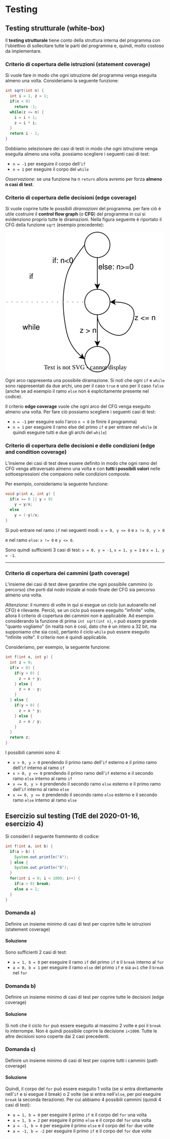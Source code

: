 # Testing

## Testing strutturale (white-box)

Il **testing strutturale** tiene conto della struttura interna del programma con l'obiettivo di sollecitare tutte le parti del programma e, quindi, molto costoso da implementare.

### Criterio di copertura delle istruzioni (statement coverage)

Si vuole fare in modo che ogni istruzione del programma venga eseguita almeno una volta.
Consideriamo la seguente funzione:

```java
int sqrt(int n) {
  int i = 1, z = 1;
  if(n < 0) 
    return -1;
  while(z <= n) {
    i = i + 1;
    z = i * i;
  }
  return i - 1;
}
```

Dobbiamo selezionare dei casi di testi in modo che ogni istruzione venga eseguita almeno una volta.
possiamo scegliere i seguenti casi di test:

- `n = -1` per eseguire il corpo dell'`if`
- `n = 1` per eseguire il corpo del `while`

_Osservazione_: se una funzione ha n `return` allora avremo per forza **almeno n casi di test**.

### Criterio di copertura delle decisioni (edge coverage)

Si vuole coprire tutte le possibili _diramazioni_ del programma. per fare ciò è utile costruire il **control flow graph** (o **CFG**) del programma in cui si evidenziono proprio tutte le diramazioni.
Nella figura seguente è riportato il CFG della funzione `sqrt` (esempio precedente):

![](./immagini/cfg.svg)

Ogni arco rappresenta una possibile diramazione. Si noti che ogni `if` e `while` sono rappresentati da due archi, uno per il caso `true` e uno per il caso `false` (anche se ad esempio il ramo `else` non è esplicitamente presente nel codice).

Il criterio **edge coverage** vuole che ogni arco del CFG venga eseguito almeno una volta. Per fare ciò possiamo scegliere i seguenti casi di test:

- `n = -1` per eseguire solo l'arco `n < 0` (e finire il programma)
- `n = 1` per eseguire il ramo else del primo `if` e per entrare nel `while` (e quindi eseguire tutti e due gli archi del `while`)

### Criterio di copertura delle decisioni e delle condizioni (edge and condition coverage)

L’insieme dei casi di test deve essere definito in modo che ogni ramo del CFG venga attraversato almeno una volta e con **tutti i possibili valori** nelle sottoespressioni che compaiono nelle condizioni composte.

Per esempio, consideriamo la seguente funzione:

```java
void p(int x, int y) {
  if(x == 0 || y > 0)
    y = y/x;
  else
    y = (-y)/x;
}
```

Si può entrare nel ramo `if` nei seguenti modi: `x = 0, y <= 0` e `x != 0, y > 0`

e nel ramo `else`: `x != 0` e `y <= 0`.

Sono quindi sufficienti 3 casi di test: `x = 0, y = -1`, `x = 1, y = 1` e `x = 1, y = -1`.

---

### Criterio di copertura dei cammini (path coverage)

L’insieme dei casi di test deve garantire che ogni possibile cammino (o percorso) che porti dal nodo iniziale al nodo finale del CFG sia percorso almeno una volta.

_Attenzione_: il numero di volte in qui si esegue un ciclo (un autoanello nel CFG) è rilevante. Perciò, se un ciclo può essere eseguito "infinite" volte, allora il criterio di copertura dei cammini non è applicabile. Ad esempio considerando la funzione di prima `int sqrt(int n)`, `n` può essere grande "quanto vogliamo" (in realtà non è così, dato che è un intero a 32 bit, ma supponiamo che sia così), pertanto il ciclo `while` può essere eseguito "infinite volte". Il criterio non è quindi applicabile.

Consideriamo, per esempio, la seguente funzione:

```java
int f(int x, int y) {
  int z = 0;
  if(x > 0) {
    if(y > 0) {
      z = x + y;
    } else {
      z = x - y;
    }
  } else {
    if(y > 0) {
      z = x * y;
    } else {
      z = x / y;
    }
  }
  return z;
}
```

I possibili cammini sono 4:

- `x > 0, y > 0` prendendo il primo ramo dell'`if` esterno e il primo ramo dell'`if` interno al ramo `if`
- `x > 0, y <= 0` prendendo il primo ramo dell'`if` esterno e il secondo ramo `else` interno al ramo `if`
- `x <= 0, y > 0` prendendo il secondo ramo `else` esterno e il primo ramo dell'`if` interno al ramo `else`
- `x <= 0, y <= 0` prendendo il secondo ramo `else` esterno e il secondo ramo `else` interno al ramo `else`

## Esercizio sul testing (TdE del 2020-01-16, esercizio 4)

Si consideri il seguente frammento di codice:

```java
int f(int a, int b) {
  if(a > b) {
    System.out.println("A");
  } else {
    System.out.println("B");
  }
  for(int i = 0; i < 1000; i++) {
    if(a > 0) break;
    else a = 1;
  }
}
```

### Domanda a)

Definire un insieme minimo di casi di test per coprire tutte le istruzioni (statement coverage)

#### Soluzione

Sono sufficienti 2 casi di test:

- `a = 1, b = 0` per eseguire il ramo `if` del primo `if` e il `break` interno al `for`
- `a = 0, b = 1` per eseguire il ramo `else` del primo `if` e sia `a=1` che il `break` nel `for`

### Domanda b)

Definire un insieme minimo di casi di test per coprire tutte le decisioni (edge coverage)

#### Soluzione

Si noti che il ciclo `for` può essere eseguito al massimo 2 volte e poi il `break` lo interrompe. Non è quindi possibile coprire la decisione `i<1000`. Tutte le altre decisioni sono coperte dai 2 casi precedenti.

### Domanda c)

Definire un insieme minimo di casi di test per coprire tutti i cammini (path coverage)

#### Soluzione

Quindi, il corpo del `for` può essere eseguito 1 volta (se si entra direttamente nell'`if` e si esegue il break) o 2 volte (se si entra nell'`else`, per poi eseguire `break` la seconda iterazione). Per cui abbiamo 4 possibili cammini (quindi 4 casi di test):

- `a = 1, b = 0` per eseguire il primo `if` e il corpo del `for` una volta
- `a = 1, b = 2` per eseguire il primo `else` e il corpo del `for` una volta
- `a = -1, b = 0` per eseguire il primo `else` e il corpo del `for` due volte
- `a = -1, b = -2` per eseguire il primo `if` e il corpo del `for` due volte
